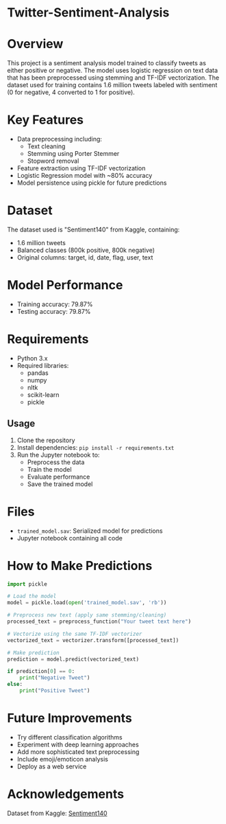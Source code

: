 # Twitter-Sentiment-Analysis

# Overview
This project is a sentiment analysis model trained to classify tweets as either positive or negative. The model uses logistic regression on text data that has been preprocessed using stemming and TF-IDF vectorization. The dataset used for training contains 1.6 million tweets labeled with sentiment (0 for negative, 4 converted to 1 for positive).

# Key Features
- Data preprocessing including:
  - Text cleaning
  - Stemming using Porter Stemmer
  - Stopword removal
- Feature extraction using TF-IDF vectorization
- Logistic Regression model with ~80% accuracy
- Model persistence using pickle for future predictions

# Dataset
The dataset used is "Sentiment140" from Kaggle, containing:
- 1.6 million tweets
- Balanced classes (800k positive, 800k negative)
- Original columns: target, id, date, flag, user, text

# Model Performance
- Training accuracy: 79.87%
- Testing accuracy: 79.87%

# Requirements
- Python 3.x
- Required libraries:
  - pandas
  - numpy
  - nltk
  - scikit-learn
  - pickle

## Usage
1. Clone the repository
2. Install dependencies: `pip install -r requirements.txt`
3. Run the Jupyter notebook to:
   - Preprocess the data
   - Train the model
   - Evaluate performance
   - Save the trained model

# Files
- `trained_model.sav`: Serialized model for predictions
- Jupyter notebook containing all code

# How to Make Predictions
```python
import pickle

# Load the model
model = pickle.load(open('trained_model.sav', 'rb'))

# Preprocess new text (apply same stemming/cleaning)
processed_text = preprocess_function("Your tweet text here")

# Vectorize using the same TF-IDF vectorizer
vectorized_text = vectorizer.transform([processed_text])

# Make prediction
prediction = model.predict(vectorized_text)

if prediction[0] == 0:
    print("Negative Tweet")
else:
    print("Positive Tweet")
```

# Future Improvements
- Try different classification algorithms
- Experiment with deep learning approaches
- Add more sophisticated text preprocessing
- Include emoji/emoticon analysis
- Deploy as a web service

# Acknowledgements
Dataset from Kaggle: [Sentiment140](https://www.kaggle.com/datasets/kazanova/sentiment140)
